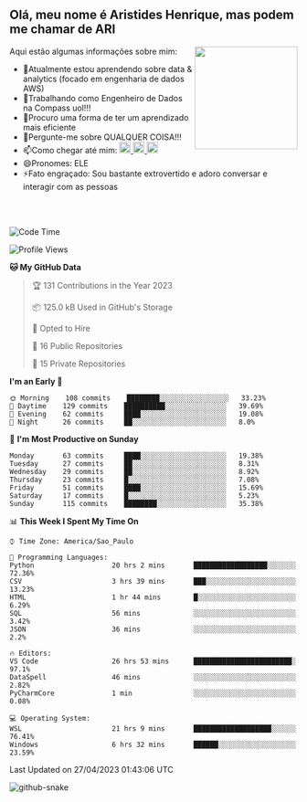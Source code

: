 ## Olá, meu nome é Aristides Henrique, mas podem me chamar de ARI

<div >
Aqui estão algumas informações sobre mim:<img align="right" height="180em" src="https://user-images.githubusercontent.com/97318481/177042589-45d62122-82a9-4a32-b3a7-87b322825b2f.png">
</div>

- 🌱Atualmente estou aprendendo sobre data & analytics (focado em engenharia de dados AWS)
- 👯Trabalhando como Engenheiro de Dados na Compass uol!!!
- 🤔Procuro uma forma de ter um aprendizado mais eficiente
- 💬Pergunte-me sobre QUALQUER COISA!!!
- 📫Como chegar até mim:
  <a href="https://www.instagram.com/aryhenry/" target="_blank">
  <img src="https://img.shields.io/badge/-Instagram-%23E4405F?style=for-the-badge&logo=instagram&logoColor=black" height="20px">
  </a>
  <a href="https://www.linkedin.com/in/aristides-henrique/" target="_blank">
  <img src="https://img.shields.io/badge/-LinkedIn-%230077B5?style=for-the-badge&logo=linkedin&logoColor=black" height="20px">
  </a> 
  <a href="mailto:arihenriqueuna@gmail.com">
  <img src="https://img.shields.io/badge/-Gmail-%23333?style=for-the-badge&logo=gmail&logoColor=white" height="20px">
  </a>
- 😄Pronomes: ELE
- ⚡Fato engraçado: Sou bastante extrovertido e adoro conversar e interagir com as pessoas
<br/>
<br/>


<!--START_SECTION:waka-->
![Code Time](http://img.shields.io/badge/Code%20Time-668%20hrs%2021%20mins-blue)

![Profile Views](http://img.shields.io/badge/Profile%20Views-53-blue)

**🐱 My GitHub Data** 

> 🏆 131 Contributions in the Year 2023
 > 
> 📦 125.0 kB Used in GitHub's Storage 
 > 
> 💼 Opted to Hire
 > 
> 📜 16 Public Repositories 
 > 
> 🔑 15 Private Repositories  
 > 
**I'm an Early 🐤** 

```text
🌞 Morning    108 commits    ████████░░░░░░░░░░░░░░░░░   33.23% 
🌇 Daytime    129 commits    ██████████░░░░░░░░░░░░░░░   39.69% 
🌃 Evening    62 commits     ████░░░░░░░░░░░░░░░░░░░░░   19.08% 
🌙 Night      26 commits     ██░░░░░░░░░░░░░░░░░░░░░░░   8.0%

```
📅 **I'm Most Productive on Sunday** 

```text
Monday       63 commits     ████░░░░░░░░░░░░░░░░░░░░░   19.38% 
Tuesday      27 commits     ██░░░░░░░░░░░░░░░░░░░░░░░   8.31% 
Wednesday    29 commits     ██░░░░░░░░░░░░░░░░░░░░░░░   8.92% 
Thursday     23 commits     █░░░░░░░░░░░░░░░░░░░░░░░░   7.08% 
Friday       51 commits     ████░░░░░░░░░░░░░░░░░░░░░   15.69% 
Saturday     17 commits     █░░░░░░░░░░░░░░░░░░░░░░░░   5.23% 
Sunday       115 commits    ████████░░░░░░░░░░░░░░░░░   35.38%

```


📊 **This Week I Spent My Time On** 

```text
⌚︎ Time Zone: America/Sao_Paulo

💬 Programming Languages: 
Python                   20 hrs 2 mins       ██████████████████░░░░░░░   72.36% 
CSV                      3 hrs 39 mins       ███░░░░░░░░░░░░░░░░░░░░░░   13.23% 
HTML                     1 hr 44 mins        █░░░░░░░░░░░░░░░░░░░░░░░░   6.29% 
SQL                      56 mins             ░░░░░░░░░░░░░░░░░░░░░░░░░   3.42% 
JSON                     36 mins             ░░░░░░░░░░░░░░░░░░░░░░░░░   2.2%

🔥 Editors: 
VS Code                  26 hrs 53 mins      ████████████████████████░   97.1% 
DataSpell                46 mins             ░░░░░░░░░░░░░░░░░░░░░░░░░   2.82% 
PyCharmCore              1 min               ░░░░░░░░░░░░░░░░░░░░░░░░░   0.08%

💻 Operating System: 
WSL                      21 hrs 9 mins       ███████████████████░░░░░░   76.41% 
Windows                  6 hrs 32 mins       ██████░░░░░░░░░░░░░░░░░░░   23.59%

```


 Last Updated on 27/04/2023 01:43:06 UTC
<!--END_SECTION:waka-->

<img alt="github-snake" src="https://github.com/AriHenrique/AriHenrique/blob/output/github-contribution-grid-snake-dark.svg" />

